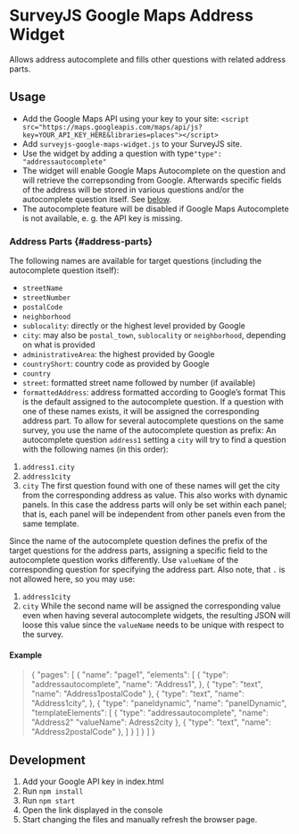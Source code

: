 # SurveyJS Google Maps Address Widget

Allows address autocomplete and fills other questions with related address parts.

## Usage

- Add the Google Maps API using your key to your
  site: ```<script src="https://maps.googleapis.com/maps/api/js?key=YOUR_API_KEY_HERE&libraries=places"></script>```
- Add `surveyjs-google-maps-widget.js` to your SurveyJS site.
- Use the widget by adding a question with type`"type": "addressautocomplete"`
- The widget will enable Google Maps Autocomplete on the question and will retrieve the
  correpsonding from Google. Afterwards specific fields of the address will be stored in various
  questions and/or the autocomplete question itself. See [below](#address-parts).
- The autocomplete feature will be disabled if Google Maps Autocomplete is not available, e. g. the
  API key is missing.

### Address Parts {#address-parts}

The following names are available for target questions (including the autocomplete question itself):
- `streetName`
- `streetNumber`
- `postalCode`
- `neighborhood`
- `sublocality`: directly or the highest level provided by Google
- `city`: may also be `postal_town`, `sublocality` or `neighborhood`, depending on what is provided
- `administrativeArea`: the highest provided by Google
- `countryShort`: country code as provided by Google
- `country`
- `street`: formatted street name followed by number (if available)
- `formattedAddress`: address formatted according to Google’s format
                      This is the default assigned to the autocomplete question.
If a question with one of these names exists, it will be assigned the corresponding address part.
To allow for several autocomplete questions on the same survey, you use the name of the autocomplete
question as prefix:
An autocomplete question `address1` setting a `city` will try to find a question with the following
names (in this order):
1. `address1.city`
2. `address1city`
3. `city`
The first question found with one of these names will get the city from the corresponding address as
value. This also works with dynamic panels. In this case the address parts will only be set within
each panel; that is, each panel will be independent from other panels even from the same template.

Since the name of the autocomplete question defines the prefix of the target questions for the
address parts, assigning a specific field to the autocomplete question works differently. Use
`valueName` of the corresponding question for specifying the address part. Also note, that `.` is
not allowed here, so you may use:
1. `address1city`
2. `city`
While the second name will be assigned the corresponding value even when having several autocomplete
widgets, the resulting JSON will loose this value since the `valueName` needs to be unique with
respect to the survey.

#### Example
> {
>   "pages": [
>     {
>       "name": "page1",
>       "elements": [
>         {
>           "type": "addressautocomplete",
>           "name": "Address1",
>         },
>         {
>           "type": "text",
>           "name": "Address1postalCode"
>         },
>         {
>           "type": "text",
>           "name": "Address1city",
>         },
>         {
>           "type": "paneldynamic",
>           "name": "panelDynamic",
>           "templateElements": [
>             {
>               "type": "addressautocomplete",
>               "name": "Address2"
>               "valueName": Adress2city
>             },
>             {
>               "type": "text",
>               "name": "Address2postalCode"
>             },
>           ]
>         }
>       ]
>     }
>   ]
> }

## Development

1. Add your Google API key in index.html
2. Run `npm install`
3. Run `npm start`
4. Open the link displayed in the console
5. Start changing the files and manually refresh the browser page.

